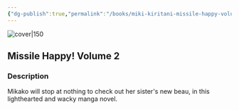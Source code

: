 ```yaml
---
{"dg-publish":true,"permalink":"/books/miki-kiritani-missile-happy-volume-2/","title":"\"Missile Happy! Volume 2\"","tags":["manga","romance"]}
---
```




![cover|150](http://books.google.com/books/content?id=1AgERAAACAAJ&printsec=frontcover&img=1&zoom=1&source=gbs_api)

## Missile Happy! Volume 2

### Description

Mikako will stop at nothing to check out her sister's new beau, in this lighthearted and wacky manga novel.
```
